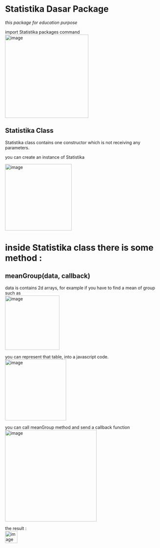 <h1>Statistika Dasar Package</h1>
<i>this package for education purpose</i>

import Statistika packages command<br>
<img width="273" alt="image" src="https://github.com/KeyzarRasya/statistika-dasar/assets/76760159/1adcb998-8218-4b6a-83e4-8c5b5e2ebfdd">


<h2>Statistika Class</h2>
Statistika class contains one constructor which is not receiving any parameters.

you can create an instance of Statistika<br>

<img width="218" alt="image" src="https://github.com/KeyzarRasya/statistika-dasar/assets/76760159/dc6b3ee4-9cf8-44e0-86f8-c5c8f4e42557">

<h1>inside Statistika class there is some method :</h1>

<h2>meanGroup(data, callback)</h2>
data is contains 2d arrays, for example if you have to find a mean of group such as <br>
<img width="178" alt="image" src="https://github.com/KeyzarRasya/statistika-dasar/assets/76760159/9474bd52-782d-4ebe-8f91-735ffbeb5b8c">

you can represent that table, into a javascript code.<br>
<img width="200" alt="image" src="https://github.com/KeyzarRasya/statistika-dasar/assets/76760159/604625c3-91b3-4f3b-bd69-634d0967b3e0">

you can call meanGroup method and send a callback function<br>
<img width="300" alt="image" src="https://github.com/KeyzarRasya/statistika-dasar/assets/76760159/fda364d7-f60d-48d0-94d8-ecc7fe92bf5d">

the result :<br>
<img width="40" alt="image" src="https://github.com/KeyzarRasya/statistika-dasar/assets/76760159/0a7e9a52-eccf-47bd-929a-dae36e4d7164">





